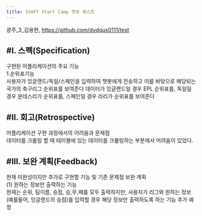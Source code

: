 ```yaml
---
title: SSAFY Start Camp 챗봇 퀘스트
---
```


광주_3_김용현, https://github.com/dydgus0111/test

#I. 스펙(Specification)
---
구현된 어플리케이션의 주요 기능<br>
1.순위표기능<br>
사용자가 잉글랜드/독일/스페인을 입력하여 챗봇에게 전송하고 이를 바탕으로
해당되는 국가의 축구리그 순위표를 보여준다
데이터가 잉글랜드일 경우 EPL 순위표를, 독일일 경우 분데스리가 순위표를, 스페인일 경우 라리가 순위표를 보여준다


#II. 회고(Retrospective)
---
어플리케이션 구현 과정에서의 어려움과 문제점<br>
데이터를 크롤링 할 때 테이블에 있는 데이터를 크롤링하는 부분에서 어려움이 있었다.

#III. 보완 계획(Feedback)
---
현재 미완성이지만 추가로 구현할 기능 및 기존 문제점 보완 계획<br>
(1) 원하는 정보만 출력하는 기능<br>
현재는 순위, 팀이름, 승점, 승,무,패를 모두 출력하지만, 사용자가 리그와 원하는 정보(예를들어, 잉글랜드의 승점)를 입력할 경우
해당 정보만 출력하도록 하는 기능 추가 예정
